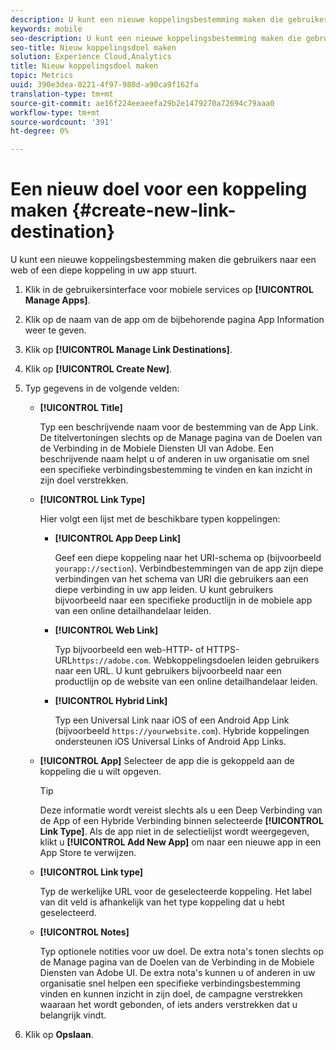 ```yaml
---
description: U kunt een nieuwe koppelingsbestemming maken die gebruikers naar een web of een diepe koppeling in uw app stuurt.
keywords: mobile
seo-description: U kunt een nieuwe koppelingsbestemming maken die gebruikers naar een web of een diepe koppeling in uw app stuurt.
seo-title: Nieuw koppelingsdoel maken
solution: Experience Cloud,Analytics
title: Nieuw koppelingsdoel maken
topic: Metrics
uuid: 390e3dea-0221-4f97-980d-a90ca9f162fa
translation-type: tm+mt
source-git-commit: ae16f224eeaeefa29b2e1479270a72694c79aaa0
workflow-type: tm+mt
source-wordcount: '391'
ht-degree: 0%

---
```



# Een nieuw doel voor een koppeling maken {#create-new-link-destination}

U kunt een nieuwe koppelingsbestemming maken die gebruikers naar een web of een diepe koppeling in uw app stuurt.

1. Klik in de gebruikersinterface voor mobiele services op **[!UICONTROL Manage Apps]**.
1. Klik op de naam van de app om de bijbehorende pagina App Information weer te geven.
1. Klik op **[!UICONTROL Manage Link Destinations]**.
1. Klik op **[!UICONTROL Create New]**.
1. Typ gegevens in de volgende velden:
   * **[!UICONTROL Title]**

      Typ een beschrijvende naam voor de bestemming van de App Link. De titelvertoningen slechts op de Manage pagina van de Doelen van de Verbinding in de Mobiele Diensten UI van Adobe. Een beschrijvende naam helpt u of anderen in uw organisatie om snel een specifieke verbindingsbestemming te vinden en kan inzicht in zijn doel verstrekken.

   * **[!UICONTROL Link Type]**

      Hier volgt een lijst met de beschikbare typen koppelingen:

      * **[!UICONTROL App Deep Link]**

         Geef een diepe koppeling naar het URI-schema op (bijvoorbeeld `yourapp://section`). Verbindbestemmingen van de app zijn diepe verbindingen van het schema van URI die gebruikers aan een diepe verbinding in uw app leiden. U kunt gebruikers bijvoorbeeld naar een specifieke productlijn in de mobiele app van een online detailhandelaar leiden.

      * **[!UICONTROL Web Link]**

         Typ bijvoorbeeld een web-HTTP- of HTTPS-URL`https://adobe.com`. Webkoppelingsdoelen leiden gebruikers naar een URL. U kunt gebruikers bijvoorbeeld naar een productlijn op de website van een online detailhandelaar leiden.

      * **[!UICONTROL Hybrid Link]**

         Typ een Universal Link naar iOS of een Android App Link (bijvoorbeeld `https://yourwebsite.com`). Hybride koppelingen ondersteunen iOS Universal Links of Android App Links.
   * **[!UICONTROL App]**
Selecteer de app die is gekoppeld aan de koppeling die u wilt opgeven.

      >[!TIP]
      >
      >Deze informatie wordt vereist slechts als u een Deep Verbinding van de App of een Hybride Verbinding binnen selecteerde **[!UICONTROL Link Type]**. Als de app niet in de selectielijst wordt weergegeven, klikt u **[!UICONTROL Add New App]** om naar een nieuwe app in een App Store te verwijzen.

   * **[!UICONTROL Link type]**

      Typ de werkelijke URL voor de geselecteerde koppeling. Het label van dit veld is afhankelijk van het type koppeling dat u hebt geselecteerd.

   * **[!UICONTROL Notes]**

      Typ optionele notities voor uw doel. De extra nota&#39;s tonen slechts op de Manage pagina van de Doelen van de Verbinding in de Mobiele Diensten van Adobe UI. De extra nota&#39;s kunnen u of anderen in uw organisatie snel helpen een specifieke verbindingsbestemming vinden en kunnen inzicht in zijn doel, de campagne verstrekken waaraan het wordt gebonden, of iets anders verstrekken dat u belangrijk vindt.


1. Klik op **Opslaan**.
